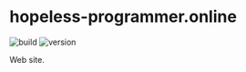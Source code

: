 # hopeless-programmer.online

![build](https://img.shields.io/github/workflow/status/hopeless-programmer-online/hopeless-programmer.online/Node.js%20CI/explorer-development)
![version](https://img.shields.io/github/package-json/v/hopeless-programmer-online/hopeless-programmer.online/explorer-development)

Web site.
